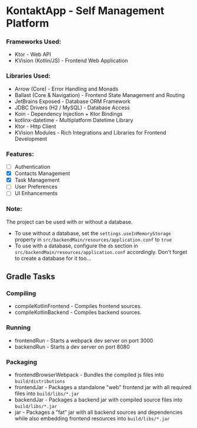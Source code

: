# KontaktApp - Self Management Platform

### Frameworks Used:
* Ktor - Web API
* KVision (Kotlin/JS) - Frontend Web Application

### Libraries Used:
* Arrow (Core) - Error Handling and Monads
* Ballast (Core & Navigation) - Frontend State Management and Routing
* JetBrains Exposed - Database ORM Framework
* JDBC Drivers (H2 / MySQL) - Database Access
* Koin - Dependency Injection + Ktor Bindings
* kotlinx-datetime - Multiplatform Datetime Library
* Ktor - Http Client
* KVision Modules - Rich Integrations and Libraries for Frontend Development

### Features:
* [ ] Authentication
* [x] Contacts Management
* [x] Task Management
* [ ] User Preferences
* [ ] UI Enhancements

### Note:
The project can be used with or without a database.
* To use without a database, set the `settings.useInMemoryStorage` property in `src/backendMain/resources/application.conf` to `true`
* To use with a database, configure the `db` section in `src/backendMain/resources/application.conf` accordingly. Don't forget to create a database for it too...

## Gradle Tasks

### Compiling
* compileKotlinFrontend - Compiles frontend sources.
* compileKotlinBackend - Compiles backend sources.
### Running
* frontendRun - Starts a webpack dev server on port 3000
* backendRun - Starts a dev server on port 8080
### Packaging
* frontendBrowserWebpack - Bundles the compiled js files into `build/distributions`
* frontendJar - Packages a standalone "web" frontend jar with all required files into `build/libs/*.jar`
* backendJar - Packages a backend jar with compiled source files into `build/libs/*.jar`
* jar - Packages a "fat" jar with all backend sources and dependencies while also embedding frontend resources into `build/libs/*.jar`